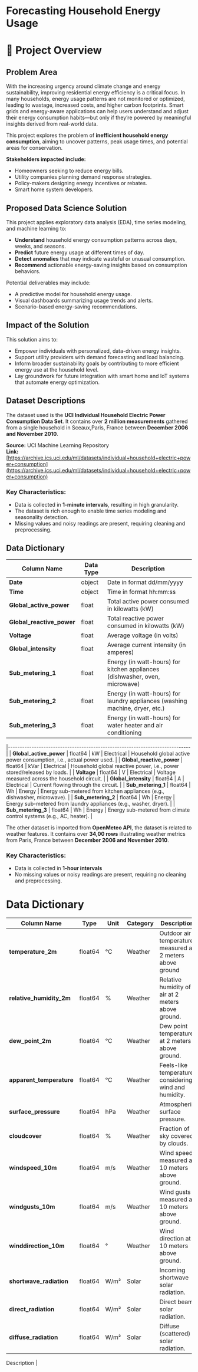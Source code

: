

# Forecasting Household Energy Usage


# 🧠 Project Overview

## Problem Area

With the increasing urgency around climate change and energy sustainability, improving residential energy efficiency is a critical focus. In many households, energy usage patterns are not monitored or optimized, leading to wastage, increased costs, and higher carbon footprints. Smart grids and energy-aware applications can help users understand and adjust their energy consumption habits—but only if they’re powered by meaningful insights derived from real-world data.

This project explores the problem of **inefficient household energy consumption**, aiming to uncover patterns, peak usage times, and potential areas for conservation.

**Stakeholders impacted include:**
- Homeowners seeking to reduce energy bills.
- Utility companies planning demand response strategies.
- Policy-makers designing energy incentives or rebates.
- Smart home system developers.

## Proposed Data Science Solution

This project applies exploratory data analysis (EDA), time series modeling, and machine learning to:
- **Understand** household energy consumption patterns across days, weeks, and seasons.
- **Predict** future energy usage at different times of day.
- **Detect anomalies** that may indicate wasteful or unusual consumption.
- **Recommend** actionable energy-saving insights based on consumption behaviors.

Potential deliverables may include:
- A predictive model for household energy usage.
- Visual dashboards summarizing usage trends and alerts.
- Scenario-based energy-saving recommendations.

## Impact of the Solution

This solution aims to:
- Empower individuals with personalized, data-driven energy insights.
- Support utility providers with demand forecasting and load balancing.
- Inform broader sustainability goals by contributing to more efficient energy use at the household level.
- Lay groundwork for future integration with smart home and IoT systems that automate energy optimization.

## Dataset Descriptions

The dataset used is the **UCI Individual Household Electric Power Consumption Data Set**. It contains over **2 million measurements** gathered from a single household in Sceaux,Paris, France between **December 2006 and November 2010**.

**Source:** UCI Machine Learning Repository  
**Link:** [https://archive.ics.uci.edu/ml/datasets/individual+household+electric+power+consumption](https://archive.ics.uci.edu/ml/datasets/individual+household+electric+power+consumption)

### Key Characteristics:
- Data is collected in **1-minute intervals**, resulting in high granularity.
- The dataset is rich enough to enable time series modeling and seasonality detection.
- Missing values and noisy readings are present, requiring cleaning and preprocessing.

## Data Dictionary

| Column Name              | Data Type | Description |
|--------------------------|-----------|-------------|
| **Date**                 | object    | Date in format dd/mm/yyyy |
| **Time**                 | object    | Time in format hh:mm:ss |
| **Global_active_power**  | float     | Total active power consumed in kilowatts (kW) |
| **Global_reactive_power**| float     | Total reactive power consumed in kilowatts (kW) |
| **Voltage**              | float     | Average voltage (in volts) |
| **Global_intensity**     | float     | Average current intensity (in amperes) |
| **Sub_metering_1**       | float     | Energy (in watt-hours) for kitchen appliances (dishwasher, oven, microwave) |
| **Sub_metering_2**       | float     | Energy (in watt-hours) for laundry appliances (washing machine, dryer, etc.) |
| **Sub_metering_3**       | float     | Energy (in watt-hours) for water heater and air conditioning 

|-----------------------------------------------------------------------------|
| **Global_active_power**   | float64  | kW     | Electrical   | Household global active power consumption, i.e., actual power used.         |
| **Global_reactive_power** | float64  | kVar   | Electrical   | Household global reactive power, i.e., power stored/released by loads.      |
| **Voltage**               | float64  | V      | Electrical   | Voltage measured across the household circuit.                               |
| **Global_intensity**      | float64  | A      | Electrical   | Current flowing through the circuit.                                        |
| **Sub_metering_1**        | float64  | Wh     | Energy       | Energy sub-metered from kitchen appliances (e.g., dishwasher, microwave).   |
| **Sub_metering_2**        | float64  | Wh     | Energy       | Energy sub-metered from laundry appliances (e.g., washer, dryer).           |
| **Sub_metering_3**        | float64  | Wh     | Energy       | Energy sub-metered from climate control systems (e.g., AC, heater).         |






The other dataset is imported from **OpenMeteo API**, the dataset is related to weather features. It contains over **34,00 rows** illustrating weather metrics from Paris, France between **December 2006 and November 2010**.

### Key Characteristics:
- Data is collected in **1-hour intervals**
- No missing values or noisy readings are present, requiring no cleaning and preprocessing.

# Data Dictionary

| Column Name              | Type      | Unit   | Category | Description|
|--------------------------|-----------|--------|----------|------------|
| **temperature_2m**       | float64   | °C     | Weather  | Outdoor air temperature measured at 2 meters above ground |
| **relative_humidity_2m**  | float64  | %      | Weather      | Relative humidity of air at 2 meters above ground.                          |
| **dew_point_2m**          | float64  | °C     | Weather      | Dew point temperature at 2 meters above ground.                             |
| **apparent_temperature**  | float64  | °C     | Weather      | Feels-like temperature considering wind and humidity.                       |
| **surface_pressure**      | float64  | hPa    | Weather      | Atmospheric surface pressure.                                               |
| **cloudcover**            | float64  | %      | Weather      | Fraction of sky covered by clouds.                                          |
| **windspeed_10m**         | float64  | m/s    | Weather      | Wind speed measured at 10 meters above ground.                              |
| **windgusts_10m**         | float64  | m/s    | Weather      | Wind gusts measured at 10 meters above ground.                              |
| **winddirection_10m**     | float64  | °      | Weather      | Wind direction at 10 meters above ground.                                   |
| **shortwave_radiation**   | float64  | W/m²   | Solar        | Incoming shortwave solar radiation.                                         |
| **direct_radiation**      | float64  | W/m²   | Solar        | Direct beam solar radiation.                                                |
| **diffuse_radiation**     | float64  | W/m²   | Solar        | Diffuse (scattered) solar radiation.                                        |



Description                                                                 |
